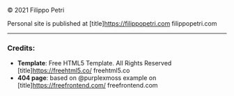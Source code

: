 &copy; 2021 Filippo Petri

Personal site is published at [title]https://filippopetri.com filippopetri.com

___

### Credits:
- **Template**: Free HTML5 Template. All Rights Reserved [title]https://freehtml5.co/ freehtml5.co
- **404 page**: based on @purplexmoss example on [title]https://freefrontend.com/ freefrontend.com

